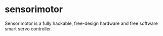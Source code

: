 # sensorimotor
Sensorimotor is a fully hackable, free-design hardware and free software smart servo controller.
